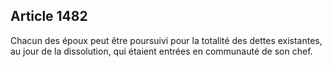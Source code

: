 Article 1482
----
Chacun des époux peut être poursuivi pour la totalité des dettes existantes, au
jour de la dissolution, qui étaient entrées en communauté de son chef.
